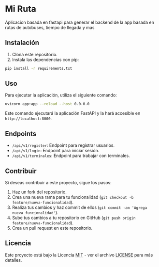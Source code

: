 # Mi Ruta

Aplicacion basada en fastapi para generar el backend de la app basada en rutas de autobuses, tiempo de llegada y mas


## Instalación

1. Clona este repositorio.
2. Instala las dependencias con pip:

```bash
pip install -r requirements.txt
```

## Uso

Para ejecutar la aplicación, utiliza el siguiente comando:

```bash
uvicorn app:app --reload --host 0.0.0.0
```

Este comando ejecutará la aplicación FastAPI y la hará accesible en `http://localhost:8000`.

## Endpoints

- `/api/v1/register`: Endpoint para registrar usuarios.
- `/api/v1/login`: Endpoint para iniciar sesión.
- `/api/v1/terminales`: Endpoint para trabajar con terminales.

## Contribuir

Si deseas contribuir a este proyecto, sigue los pasos:

1. Haz un fork del repositorio.
2. Crea una nueva rama para tu funcionalidad (`git checkout -b feature/nueva-funcionalidad`).
3. Realiza tus cambios y haz commit de ellos (`git commit -am 'Agrega nueva funcionalidad'`).
4. Sube tus cambios a tu repositorio en GitHub (`git push origin feature/nueva-funcionalidad`).
5. Crea un pull request en este repositorio.

## Licencia

Este proyecto está bajo la Licencia [MIT](https://opensource.org/licenses/MIT) - ver el archivo [LICENSE](LICENSE) para más detalles.
